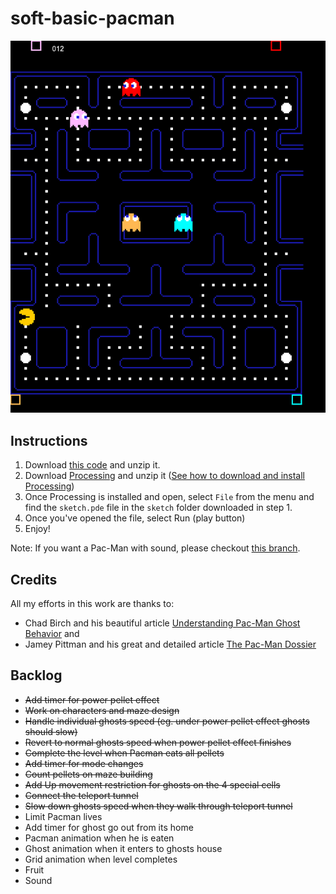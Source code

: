 # soft-basic-pacman

![Screenshot](sketch/demo/demo.png)

## Instructions

1. Download <a href="https://github.com/lucasdicesaro/soft-basic-pacman/archive/refs/heads/main.zip" target="_blank">this code</a> and unzip it.
2. Download <a href="https://processing.org/download" target="_blank">Processing</a> and unzip it (<a href="https://www.youtube.com/watch?v=cVyy5EUVt4g" target="_blank">See how to download and install Processing</a>)
3. Once Processing is installed and open, select `File` from the menu and find the `sketch.pde` file in the `sketch` folder downloaded in step 1.
4. Once you've opened the file, select Run (play button)
5. Enjoy!

Note: If you want a Pac-Man with sound, please checkout <a href="https://github.com/lucasdicesaro/soft-basic-pacman/tree/pacman_with_sound" target="_blank">this branch</a>.

## Credits

 All my efforts in this work are thanks to:
 - Chad Birch and his beautiful article <a href="https://gameinternals.com/understanding-pac-man-ghost-behavior" target="_blank">Understanding Pac-Man Ghost Behavior</a> and 
 - Jamey Pittman and his great and detailed article <a href="https://www.gamasutra.com/view/feature/3938/the_pacman_dossier.php?print=1" target="_blank">The Pac-Man Dossier</a>
 

## Backlog

- ~~Add timer for power pellet effect~~
- ~~Work on characters and maze design~~
- ~~Handle individual ghosts speed (eg. under power pellet effect ghosts should slow)~~
- ~~Revert to normal ghosts speed when power pellet effect finishes~~
- ~~Complete the level when Pacman eats all pellets~~
- ~~Add timer for mode changes~~
- ~~Count pellets on maze building~~
- ~~Add Up movement restriction for ghosts on the 4 special cells~~
- ~~Connect the teleport tunnel~~
- ~~Slow down ghosts speed when they walk through teleport tunnel~~
- Limit Pacman lives
- Add timer for ghost go out from its home
- Pacman animation when he is eaten
- Ghost animation when it enters to ghosts house
- Grid animation when level completes
- Fruit
- Sound
